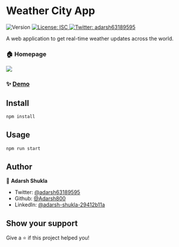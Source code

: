 <h1 align="left">Weather City App </h1>
<p>
  <img alt="Version" src="https://img.shields.io/badge/version-0.0.5-blue.svg?cacheSeconds=2592000" />
  <a href="#" target="_blank">
    <img alt="License: ISC" src="https://img.shields.io/badge/License-ISC-yellow.svg" />
  </a>
  <a href="https://twitter.com/adarsh63189595" target="_blank">
    <img alt="Twitter: adarsh63189595" src="https://img.shields.io/twitter/follow/adarsh63189595.svg?style=social" />
  </a>
</p>

A web application to get real-time weather updates across the world.

### 🏠 Homepage
<img src = "https://i.imgur.com/vTgW82g.png"/>

### ✨ [Demo](https://weather-city-web-app.herokuapp.com/)

## Install

```sh
npm install
```

## Usage

```sh
npm run start
```

## Author

👤 **Adarsh Shukla**

* Twitter: [@adarsh63189595](https://twitter.com/adarsh63189595)
* Github: [@Adarsh800](https://github.com/Adarsh800)
* LinkedIn: [@adarsh-shukla-29412b11a](https://linkedin.com/in/adarsh-shukla-29412b11a)


## Show your support

Give a ⭐️ if this project helped you!

